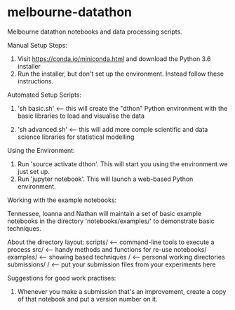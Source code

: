 # melbourne-datathon
Melbourne datathon notebooks and data processing scripts.

Manual Setup Steps:
  1. Visit https://conda.io/miniconda.html and download the Python 3.6 installer
  2. Run the installer, but don't set up the environment. Instead follow these instructions.

Automated Setup Scripts:
  1. 'sh basic.sh' <-- this will create the "dthon" Python environment with the
                       basic libraries to load and visualise the data

  2. 'sh advanced.sh' <-- this will add more comple scientific and data science
                          libraries for statistical modelling

Using the Environment:
  1. Run 'source activate dthon'. This will start you using the environment we just set up.
  2. Run 'jupyter notebook'. This will launch a web-based Python environment.


Working with the example notebooks:

Tennessee, Ioanna and Nathan will maintain a set of basic example notebooks in
the  directory 'notebooks/examples/' to demonstrate basic techniques.

About the directory layout:
    scripts/ <-- command-line tools to execute a process
    src/ <-- handy methods and functions for re-use
    notebooks/
       examples/ <-- showing based techniques
       <name>/ <-- personal working directories
    submissions/
       <name>/  <-- put your submission files from your experiments here

Suggestions for good work practises:
   1. Whenever you make a submission that's an improvement, create a copy of
      that notebook and put a version number on it.
